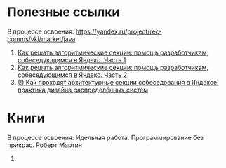 # Полезные ссылки

В процессе освоения: https://yandex.ru/project/rec-comms/vkl/market/java

1. [Как решать алгоритмические секции: помощь разработчикам, собеседующимся в Яндекс. Часть 1](https://www.youtube.com/watch?v=0yxjWwoZtLw)
2. [Как решать алгоритмические секции: помощь разработчикам, собеседующимся в Яндекс. Часть 2](https://www.youtube.com/watch?v=zU-LndSG5RE)
3. [(!) Как проходят архитектурные секции собеседования в Яндексе: практика дизайна распределённых систем](https://habr.com/ru/company/yandex/blog/564132/)

# Книги

В процессе освоения: Идельная работа. Программирование без прикрас. Роберт Мартин

1. 